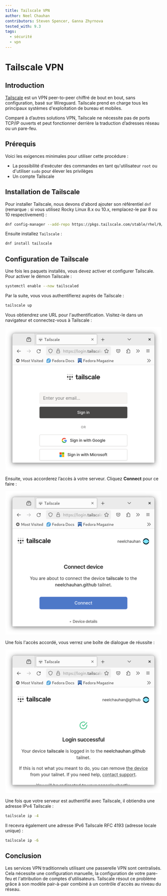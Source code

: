 ```yaml
---
title: Tailscale VPN
author: Neel Chauhan
contributors: Steven Spencer, Ganna Zhyrnova
tested_with: 9.3
tags:
  - sécurité
  - vpn
---
```


# Tailscale VPN

## Introduction

[Tailscale](https://tailscale.com/) est un VPN peer-to-peer chiffré de bout en bout, sans configuration, basé sur Wireguard. Tailscale prend en charge tous les principaux systèmes d'exploitation de bureau et mobiles.

Comparé à d’autres solutions VPN, Tailscale ne nécessite pas de ports TCP/IP ouverts et peut fonctionner derrière la traduction d’adresses réseau ou un pare-feu.

## Prérequis

Voici les exigences minimales pour utiliser cette procédure :

- La possibilité d'exécuter des commandes en tant qu'utilisateur `root` ou d'utiliser `sudo` pour élever les privilèges
- Un compte Tailscale

## Installation de Tailscale

Pour installer Tailscale, nous devons d'abord ajouter son référentiel `dnf` (remarque : si vous utilisez Rocky Linux 8.x ou 10.x, remplacez-le par 8 ou 10 respectivement) :

```bash
dnf config-manager --add-repo https://pkgs.tailscale.com/stable/rhel/9/tailscale.repo
```

Ensuite installez `Tailscale` :

```bash
dnf install tailscale
```

## Configuration de Tailscale

Une fois les paquets installés, vous devez activer et configurer Tailscale. Pour activer le démon Tailscale :

```bash
systemctl enable --now tailscaled
```

Par la suite, vous vous authentifierez auprès de Tailscale :

```bash
tailscale up
```

Vous obtiendrez une URL pour l'authentification. Visitez-le dans un navigateur et connectez-vous à Tailscale :

![Tailscale login screen](../images/tailscale_1.png)

Ensuite, vous accorderez l’accès à votre serveur. Cliquez **Connect** pour ce faire :

![Tailscale grant access dialog](../images/tailscale_2.png)

Une fois l'accès accordé, vous verrez une boîte de dialogue de réussite :

![Tailscale login successful dialog](../images/tailscale_3.png)

Une fois que votre serveur est authentifié avec Tailscale, il obtiendra une adresse IPv4 Tailscale :

```bash
tailscale ip -4
```

Il recevra également une adresse IPv6 Tailscale RFC 4193 (adresse locale unique) :

```bash
tailscale ip -6
```

## Conclusion

Les services VPN traditionnels utilisant une passerelle VPN sont centralisés. Cela nécessite une configuration manuelle, la configuration de votre pare-feu et l'attribution de comptes d'utilisateurs. Tailscale résout ce problème grâce à son modèle pair-à-pair combiné à un contrôle d'accès au niveau du réseau.
